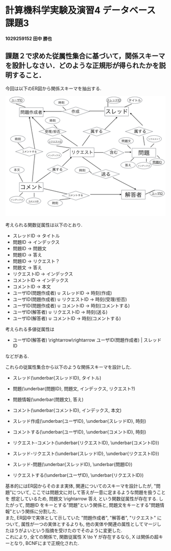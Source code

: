 # 計算機科学実験及演習4 データベース 課題3
#### 1029259152 田中 勝也
## 課題２で求めた従属性集合に基づいて，関係スキーマを設計しなさい．どのような正規形が得られたかを説明すること．

今回は以下のER図から関係スキーマを抽出する.

![ER図](./entity-relation.png)

考えられる関数従属性は以下のとおり.

- スレッドID $\rightarrow$ タイトル
- 問題ID $\rightarrow$ インデックス
- 問題ID $\rightarrow$ 問題文
- 問題ID $\rightarrow$ 答え
- 問題ID $\rightarrow$ リクエスト？
- 問題文 $\rightarrow$ 答え
- リクエストID $\rightarrow$ インデックス
- コメントID $\rightarrow$ インデックス
- コメントID $\rightarrow$ 本文
- ユーザID(問題作成者) $\cup$ スレッドID $\rightarrow$ 時刻(作成)
- ユーザID(問題作成者) $\cup$ リクエストID $\rightarrow$ 時刻(受理/拒否)
- ユーザID(問題作成者) $\cup$ コメントID $\rightarrow$ 時刻(コメントする)
- ユーザID(解答者) $\cup$ リクエストID $\rightarrow$ 時刻(送る)
- ユーザID(解答者) $\cup$ コメントID $\rightarrow$ 時刻(コメントする)

考えられる多値従属性は

- ユーザID(解答者) \rightarrow\rightarrow ユーザID(問題作成者) | スレッドID

などがある.

これらの従属性集合から以下のような関係スキーマを設計した.

- スレッド(\underbar{スレッドID}, タイトル)
- 問題(\underbar{問題ID}, 問題文, インデックス, リクエスト?)
- 問題情報(\underbar{問題文}, 答え)
- コメント(\underbar{コメントID}, インデックス, 本文)

- スレッド作成(\underbar{ユーザID}, \underbar{スレッドID}, 時刻)
- コメントする(\underbar{ユーザID}, \underbar{コメントID}, 時刻)
- リクエスト-コメント(\underbar{リクエストID}, \underbar{コメントID})
- スレッド-リクエスト(\underbar{スレッドID}, \underbar{リクエストID})
- スレッド-問題(\underbar{スレッドID}, \underbar{問題ID})
- リクエストする(\underbar{ユーザID}, \underbar{リクエストID})

基本的にはER図からそのまま実体, 関連についてのスキーマを設計したが,
"問題"について, ここでは問題文に対して答えが一意に定まるような問題を扱うことを
想定しているため, 問題文 \rightarrow 答え という関数従属性が存在する.
したがって, 問題ID をキーとする"問題"という関係と, 
問題文をキーとする"問題情報"という関係に分割した.  
また, ER図中で実体として示していた "問題作成者", "解答者", "リクエスト"
について, 属性が一つの実体とするよりも, 他の実体や関連の属性としてマージしたほうがよいという指摘を受けたのでそのように変更した.  
これにより, 全ての関係で, 関数従属性 X \to Y が存在するなら, X は関係の超キーとなり, BCNFにまで正規化された.
